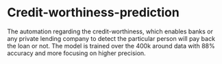 # Credit-worthiness-prediction
The automation regarding the credit-worthiness, which enables banks or any private lending company to detect the particular person will pay back the loan or not. The model is trained over the 400k around data with 88% accuracy and more focusing on higher precision.
